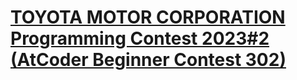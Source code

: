 # [TOYOTA MOTOR CORPORATION Programming Contest 2023#2 (AtCoder Beginner Contest 302)](https://atcoder.jp/contests/abc302)
